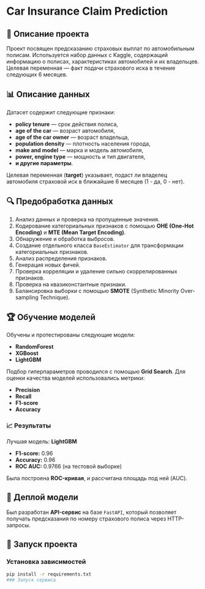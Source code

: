 # Car Insurance Claim Prediction

## 📌 Описание проекта
Проект посвящен предсказанию страховых выплат по автомобильным полисам. Используется набор данных с Kaggle, содержащий информацию о полисах, характеристиках автомобилей и их владельцев. Целевая переменная — факт подачи страхового иска в течение следующих 6 месяцев.

## 📊 Описание данных

Датасет содержит следующие признаки:
- **policy tenure** — срок действия полиса,
- **age of the car** — возраст автомобиля,
- **age of the car owner** — возраст владельца,
- **population density** — плотность населения города,
- **make and model** — марка и модель автомобиля,
- **power, engine type** — мощность и тип двигателя,
- **и другие параметры**.

Целевая переменная (**target**) указывает, подаст ли владелец автомобиля страховой иск в ближайшие 6 месяцев (1 - да, 0 - нет).

## 🔍 Предобработка данных
1. Анализ данных и проверка на пропущенные значения.
2. Кодирование категориальных признаков с помощью **OHE (One-Hot Encoding)** и **MTE (Mean Target Encoding)**.
3. Обнаружение и обработка выбросов.
4. Создание отдельного класса `BaseEstimator` для трансформации категориальных признаков.
5. Анализ распределения признаков.
6. Генерация новых фичей.
7. Проверка корреляции и удаление сильно скоррелированных признаков.
8. Проверка на квазиконстантные признаки.
9. Балансировка выборки с помощью **SMOTE** (Synthetic Minority Over-sampling Technique).

## 🏆 Обучение моделей
Обучены и протестированы следующие модели:
- **RandomForest**
- **XGBoost**
- **LightGBM**

Подбор гиперпараметров проводился с помощью **Grid Search**. Для оценки качества моделей использовались метрики:
- **Precision**
- **Recall**
- **F1-score**
- **Accuracy**

### 📈 Результаты
Лучшая модель: **LightGBM**
- **F1-score:** 0.96
- **Accuracy:** 0.96
- **ROC AUC:** 0.9766 (на тестовой выборке)

Была построена **ROC-кривая**, и рассчитана площадь под ней (AUC).

## 🚀 Деплой модели
Был разработан **API-сервис** на базе `FastAPI`, который позволяет получать предсказания по номеру страхового полиса через HTTP-запросы.

## 📌 Запуск проекта
### Установка зависимостей
```bash
pip install -r requirements.txt
### Запуск сервиса
